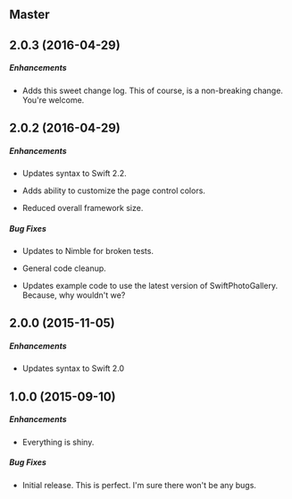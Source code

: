 ## Master

## 2.0.3 (2016-04-29)

##### Enhancements

* Adds this sweet change log. This of course, is a non-breaking change. You're welcome.



## 2.0.2 (2016-04-29)

##### Enhancements

* Updates syntax to Swift 2.2.

* Adds ability to customize the page control colors.

* Reduced overall framework size.

##### Bug Fixes

* Updates to Nimble for broken tests.

* General code cleanup.

* Updates example code to use the latest version of SwiftPhotoGallery. Because, why wouldn't we?



## 2.0.0 (2015-11-05)

##### Enhancements

* Updates syntax to Swift 2.0 



## 1.0.0 (2015-09-10)

##### Enhancements

* Everything is shiny.  

##### Bug Fixes

* Initial release. This is perfect. I'm sure there won't be any bugs.
